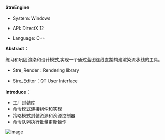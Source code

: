 #### StreEngine



- System: Windows

- API: DirectX 12

- Language: C++



**Abstract：**

练习和巩固渲染和设计模式,实现一个通过蓝图连线直接构建渲染流水线的工具。


- Stre_Render：Rendering library

- Stre_Editor：QT User Interface


**Introduce：**

- 工厂封装库
- 命令模式连接组件和实现
- 策略模式封装资源和资源控制器
- 命令队列执行批量更新操作

![image](https://user-images.githubusercontent.com/55373014/205907457-78e24f3e-b5ab-4c35-bd5c-46d9b5b73457.png)


